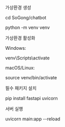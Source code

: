 가상환경 생성

cd SoGong/chatbot

python -m venv venv


가상환경 활성화

Windows:

venv\Scripts\activate


macOS/Linux:

source venv/bin/activate


필수 패키지 설치

pip install fastapi uvicorn


서버 실행

uvicorn main:app --reload
